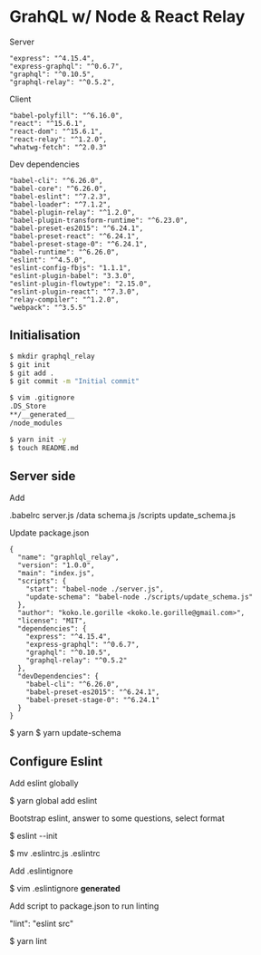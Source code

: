 # GrahQL w/ Node & React Relay

Server

    "express": "^4.15.4",
    "express-graphql": "^0.6.7",
    "graphql": "^0.10.5",
    "graphql-relay": "^0.5.2",

Client

    "babel-polyfill": "^6.16.0",    
    "react": "^15.6.1",
    "react-dom": "^15.6.1",
    "react-relay": "^1.2.0",
    "whatwg-fetch": "^2.0.3"


Dev dependencies

    "babel-cli": "^6.26.0",
    "babel-core": "^6.26.0",
    "babel-eslint": "^7.2.3",
    "babel-loader": "^7.1.2",
    "babel-plugin-relay": "^1.2.0",
    "babel-plugin-transform-runtime": "^6.23.0",
    "babel-preset-es2015": "^6.24.1",
    "babel-preset-react": "^6.24.1",
    "babel-preset-stage-0": "^6.24.1",
    "babel-runtime": "^6.26.0",
    "eslint": "^4.5.0",
    "eslint-config-fbjs": "1.1.1",
    "eslint-plugin-babel": "3.3.0",
    "eslint-plugin-flowtype": "2.15.0",
    "eslint-plugin-react": "^7.3.0",
    "relay-compiler": "^1.2.0",
    "webpack": "^3.5.5"    

## Initialisation

```bash
$ mkdir graphql_relay
$ git init
$ git add .
$ git commit -m "Initial commit"
```


```bash
$ vim .gitignore
.DS_Store
**/__generated__
/node_modules
```


```bash
$ yarn init -y
$ touch README.md
```

## Server side

Add 

  .babelrc
  server.js
  /data
    schema.js
  /scripts
    update_schema.js

Update package.json

```
{
  "name": "graphlql_relay",
  "version": "1.0.0",
  "main": "index.js",
  "scripts": {
    "start": "babel-node ./server.js",
    "update-schema": "babel-node ./scripts/update_schema.js"
  },
  "author": "koko.le.gorille <koko.le.gorille@gmail.com>",
  "license": "MIT",
  "dependencies": {
    "express": "^4.15.4",
    "express-graphql": "^0.6.7",
    "graphql": "^0.10.5",
    "graphql-relay": "^0.5.2"
  },
  "devDependencies": {
    "babel-cli": "^6.26.0",
    "babel-preset-es2015": "^6.24.1",
    "babel-preset-stage-0": "^6.24.1"
  }
}
```

$ yarn 
$ yarn update-schema

## Configure Eslint

Add eslint globally

$ yarn global add eslint

Bootstrap eslint, answer to some questions, select format

$ eslint --init

$ mv .eslintrc.js .eslintrc

Add .eslintignore

$ vim .eslintignore
__generated__


Add script to package.json to run linting

"lint": "eslint src"

$ yarn lint